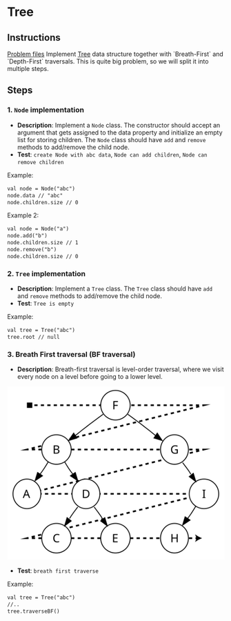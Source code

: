 # Tree

## Instructions

[Problem files](.) Implement [Tree](https://en.wikipedia.org/wiki/Tree_(data_structure)) data structure together with `Breath-First` and
`Depth-First` traversals. This is quite big problem, so we will split it into multiple steps.

## Steps

### 1. `Node` implementation

* **Description**: Implement a `Node` class. The constructor should accept an argument that gets assigned to the data property and initialize
  an empty list for storing children. The `Node` class should have `add` and `remove` methods to add/remove the child node.
* **Test**: `create Node with abc data`,
            `Node can add children`,
            `Node can remove children`

Example:

```
val node = Node("abc")
node.data // "abc"
node.children.size // 0
```

Example 2:

```
val node = Node("a")
node.add("b")
node.children.size // 1
node.remove("b")
node.children.size // 0
```

### 2. `Tree` implementation

* **Description**: Implement a `Tree` class. The `Tree` class should have `add` and `remove` methods to add/remove the child node.
* **Test**: `Tree is empty`

Example:

```
val tree = Tree("abc")
tree.root // null
```

### 3. Breath First traversal (BF traversal)

* **Description**: Breath-first traversal is level-order traversal, where we visit every node on a level before going to a lower level.
<img src="./misc/breadth-first_traversal.svg">

* **Test**: `breath first traverse`

Example:

```
val tree = Tree("abc")
//..
tree.traverseBF()
```

